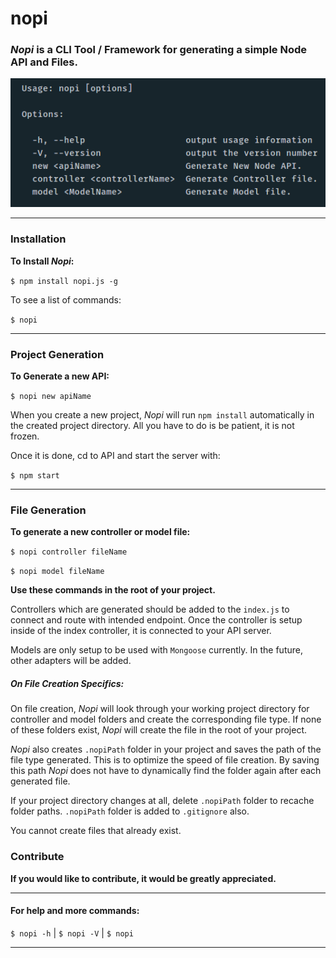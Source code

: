 # nopi
### *Nopi* is a CLI Tool / Framework for generating a simple Node API and Files.

![](screenshot.png)
___
### Installation

<strong>To Install *Nopi*:</strong>

```$ npm install nopi.js -g```

To see a list of commands:

```$ nopi```
___
### Project Generation

<strong>To Generate a new API:</strong>

```$ nopi new apiName```

When you create a new project, *Nopi* will run ```npm install``` automatically in the created project directory. All you have to do is be patient, it is not frozen.

Once it is done, cd to API and start the server with:

```$ npm start```

___
### File Generation

<strong>To generate a new controller or model file:</strong>

```$ nopi controller fileName```

```$ nopi model fileName```   


<strong>Use these commands in the root of your project.</strong>

Controllers which are generated should be added to the ```index.js``` to connect and route with intended endpoint. Once the controller is setup inside of the index controller, it is connected to your API server.

Models are only setup to be used with ```Mongoose``` currently. In the future, other adapters will be added.

##### <strong>On File Creation Specifics:</strong>

On file creation, *Nopi* will look through your working project directory for controller and model folders and create the corresponding file type. If none of these folders exist, *Nopi* will create the file in the root of your project.

*Nopi* also creates ```.nopiPath``` folder in your project and saves the path of the file type generated. This is to optimize the speed of file creation. By saving this path *Nopi* does not have to dynamically find the folder again after each generated file.

If your project directory changes at all, delete ```.nopiPath``` folder to recache folder paths. ```.nopiPath``` folder is added to ```.gitignore``` also.

You cannot create files that already exist.

### Contribute
<strong>If you would like to contribute, it would be greatly appreciated.</strong>

___
#### <strong>For help and more commands:</strong>

```$ nopi -h``` | ```$ nopi -V``` | ```$ nopi```

___
